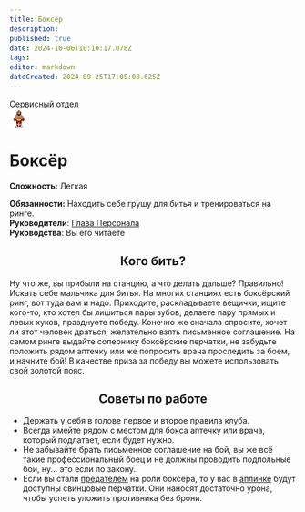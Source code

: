 ```yaml
---
title: Боксёр
description: 
published: true
date: 2024-10-06T10:10:17.078Z
tags: 
editor: markdown
dateCreated: 2024-09-25T17:05:08.625Z
---
```


<div id="gif-container"></div>
<div style="display: flex; justify-content: center;">
<div class="roles-passport serv">
  <div class="title serv"><a href="/roles/servicedepartment">Сервисный отдел</a></div>
  <div>
    <div><div><img src="/roles/boxer.png" id="img"></div></div>
  <div><div>
    <h1>Боксёр</h1>
    <p><strong>Сложность:</strong> Легкая</p>
    <strong>Обязанности:</strong> Находить себе грушу для битья и тренироваться на ринге.<br>
    <b>Руководители</b>: <a href="/roles/headofpersonnel">Глава Персонала</a><br>
    <b>Руководства</b>: Вы его читаете
  </div></div>
  </div>
</div>
</div>

## <center>Кого бить?

Ну что же, вы прибыли на станцию, а что делать дальше? Правильно! Искать себе мальчика для битья. На многих станциях есть боксёрский ринг, вот туда вам и надо. Приходите, раскладываете вещички, ищите кого-то, кто хотел бы лишиться пары зубов, делаете пару прямых и левых хуков, празднуете победу. Конечно же сначала спросите, хочет ли этот человек драться, желательно взять письменное соглашение. На самом ринге выдайте сопернику боксёрские перчатки, не забудьте положить рядом аптечку или же попросить врача проследить за боем, и начните бой! В качестве приза за победу вы можете использовать свой золотой пояс.

## <center>Советы по работе

- Держать у себя в голове первое и второе правила клуба.
- Всегда имейте рядом с местом для бокса аптечку или врача, который подлатает, если будет нужно.
- Не забывайте брать письменное соглашение на бой, вы же всё такие профессиональный боец и не должны проводить подпольные бои, ну... это если по закону.
- Если вы стали [предателем](/roles/traitor) на роли боксёра, то у вас в <a href="/guides/uplink">аплинке</a> будут доступны свинцовые перчатки. Они наносят достаточно урона, чтобы успеть уложить противника без брони.

<div class="table"></div>
